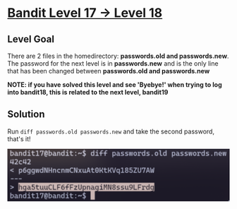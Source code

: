 # [Bandit Level 17 → Level 18](https://overthewire.org/wargames/bandit/bandit18.html)
## Level Goal

There are 2 files in the homedirectory: **passwords.old and passwords.new**. The password for the next level is in **passwords.new** and is the only line that has been changed between **passwords.old and passwords.new**

**NOTE: if you have solved this level and see 'Byebye!' when trying to log into bandit18, this is related to the next level, bandit19**

## Solution

Run `diff passwords.old passwords.new` and take the second password, that's it!

![diff](assets/level-18/diff.png)
